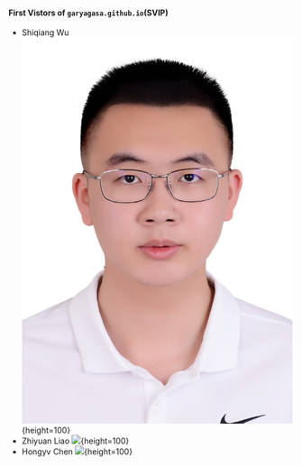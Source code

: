 #### First Vistors of `garyagasa.github.io`(SVIP)

- Shiqiang Wu
![](assets\img\personal_figure1.jpg){height=100}
- Zhiyuan Liao
![](https://pic1.imgdb.cn/item/68c6ef9fc5157e1a8801e35d.jpg){height=100}
- Hongyv Chen
![](https://pic1.imgdb.cn/item/68c6efa2c5157e1a8801e35e.jpg){height=100}